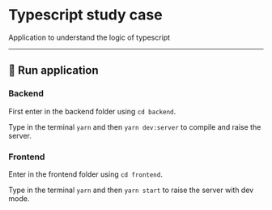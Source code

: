 # Typescript study case

Application to understand the logic of typescript

---

## :horse_racing: Run application

### Backend

First enter in the backend folder using `cd backend`.

Type in the terminal `yarn` and then `yarn dev:server` to compile and raise the server.

### Frontend

Enter in the frontend folder using `cd frontend`.

Type in the terminal `yarn` and then `yarn start` to raise the server with dev mode.
